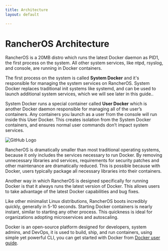 ```yaml
---
title: Architecture
layout: default

---
```


# RancherOS Architecture

RancherOS is a 20MB distro which runs the latest Docker daemon as PID1, the first process on the system.  All other system services, like ntpd, rsyslog, and console, are running in Docker containers.

The first process on the system is called **System Docker** and it's responsible for managing the system services on RancherOS. System Docker replaces traditional init systems like systemd, and can be used to launch additional system services, which we will see later in this guide..

System Docker runs a special container called **User Docker** which is another Docker daemon responsible for managing all of the user’s containers. Any containers you launch as a user from the console will run inside this User Docker. This creates isolation from the System Docker containers, and ensures normal user commands don’t impact system services.

![GitHub Logo]({{site.baseurl}}/img/rancheroshowitworks.png)

RancherOS is dramatically smaller than most traditional operating systems, because it only includes the services necessary to run Docker.  By removing unnecessary libraries and services, requirements for security patches and other maintenance are dramatically reduced.  This is possible because with Docker, users typically package all necessary libraries into their containers.

Another way in which RancherOS is designed specifically for running Docker is that it always runs the latest version of Docker. This allows users  to take advantage of the latest Docker capabilities and bug fixes. 

Like other minimalist Linux distributions, RancherOS boots incredibly quickly, generally in 5-10 seconds.  Starting Docker containers is nearly instant, similar to starting any other process. This quickness is ideal for organizations adopting microservices and autoscaling.

Docker is an open-source platform designed for developers, system admins, and DevOps, it is used to build, ship, and run containers, using simple yet powerful CLI, you can get started with Docker from [Docker user guide](https://docs.docker.com/userguide/).